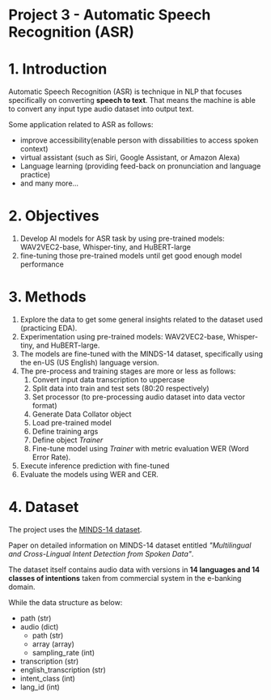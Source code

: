 # Project 3 - Automatic Speech Recognition (ASR)

# 1. Introduction
Automatic Speech Recognition (ASR) is technique in NLP that focuses specifically on converting **speech to text**. That means the machine is able to convert any input type audio dataset into output text.

Some application related to ASR as follows:
- improve accessibility(enable person with dissabilities to access spoken context)
- virtual assistant (such as Siri, Google Assistant, or Amazon Alexa)
- Language learning (providing feed-back on pronunciation and language practice)
- and many more...

# 2. Objectives
1. Develop AI models for ASR task by using pre-trained models: WAV2VEC2-base, Whisper-tiny, and HuBERT-large
2. fine-tuning those pre-trained models until get good enough model performance

# 3. Methods
1. Explore the data to get some general insights related to the dataset used (practicing EDA).
2. Experimentation using pre-trained models: WAV2VEC2-base, Whisper-tiny, and HuBERT-large.
3. The models are fine-tuned with the MINDS-14 dataset, specifically using the en-US (US English) language version.
4. The pre-process and training stages are more or less as follows:
    1. Convert input data transcription to uppercase
    2. Split data into train and test sets (80:20 respectively)
    3. Set processor (to pre-processing audio dataset into data vector format)
    4. Generate Data Collator object
    5. Load pre-trained model 
    6. Define training args
    7. Define object *Trainer*
    8. Fine-tune model using *Trainer*  with metric evaluation WER (Word Error Rate).
5. Execute inference prediction with fine-tuned
6. Evaluate the models using WER and CER.

# 4. Dataset
The project uses the [MINDS-14 dataset](https://huggingface.co/datasets/PolyAI/minds14).

Paper on detailed information on MINDS-14 dataset entitled *"Multilingual and Cross-Lingual Intent Detection from Spoken Data"*.

The dataset itself contains audio data with versions in **14 languages and 14 classes of intentions** taken from commercial system in the e-banking domain.

While the data structure as below:
- path (str)
- audio (dict)
    - path (str)
    - array (array)
    - sampling_rate (int)
- transcription (str)
- english_transcription (str)
- intent_class (int)
- lang_id (int)

